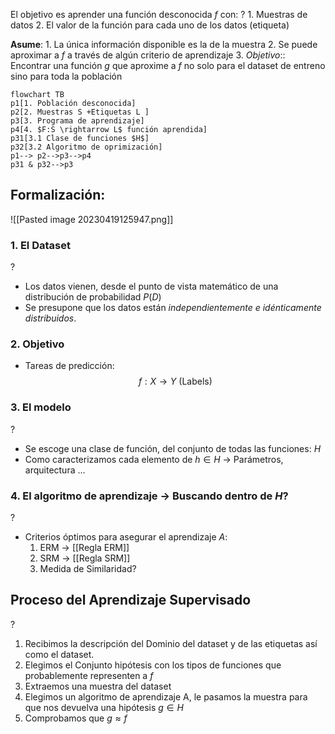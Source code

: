 El objetivo es aprender una función desconocida $f$ con:
?
	1. Muestras de datos
	2. El valor de la función para cada uno de los datos (etiqueta)


**Asume**:
	1. La única información disponible es la de la muestra
	2. Se puede aproximar a $f$ a través de algún criterio de aprendizaje
	3. *Objetivo*:: Encontrar una función $g$ que aproxime a $f$ no solo para el dataset de entreno sino para toda la población

```mermaid
flowchart TB
p1[1. Población desconocida]
p2[2. Muestras S +Etiquetas L ]
p3[3. Programa de aprendizaje]
p4[4. $F:S \rightarrow L$ función aprendida]
p31[3.1 Clase de funciones $H$]
p32[3.2 Algoritmo de oprimización]
p1--> p2-->p3-->p4
p31 & p32-->p3

```


## Formalización:
![[Pasted image 20230419125947.png]]

### 1. El Dataset
?
- Los datos vienen, desde el punto de vista matemático de una distribución de probabilidad $P(D)$
- Se presupone que los datos están *independientemente e idénticamente distribuidos*.


### 2. Objetivo
- Tareas de predicción:$$f:X \rightarrow Y \text{ (Labels)}$$
 
### 3. El modelo
?
- Se escoge una clase de función, del conjunto de todas las funciones: $H$ 
- Como caracterizamos cada elemento de $h \in H$ -> Parámetros, arquitectura ... 

### 4. El algoritmo de aprendizaje -> Buscando dentro de $H$?
?
- Criterios óptimos para asegurar el aprendizaje $A$:
	1. ERM -> [[Regla ERM]]
	2. SRM -> [[Regla SRM]]
	3. Medida de Similaridad?

## Proceso del Aprendizaje Supervisado
?
1. Recibimos la descripción del Dominio del dataset y de las etiquetas así como el dataset.
2. Elegimos el Conjunto hipótesis con los tipos de funciones que probablemente representen a $f$
3. Extraemos una muestra del dataset
4. Elegimos un algoritmo de aprendizaje A, le pasamos la muestra para que nos devuelva una hipótesis $g \in H$
5. Comprobamos que $g \approx f$

